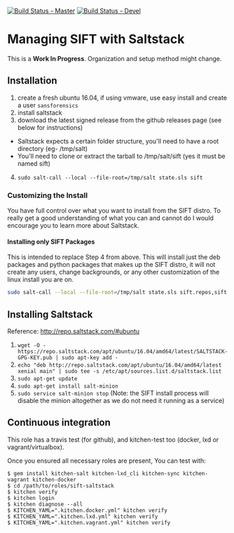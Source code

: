 [![Build Status - Master](https://travis-ci.org/juju4/sift-saltstack.svg?branch=master)](https://travis-ci.org/juju4/sift-saltstack)
[![Build Status - Devel](https://travis-ci.org/juju4/sift-saltstack.svg?branch=devel)](https://travis-ci.org/juju4/sift-saltstack/branches)
# Managing SIFT with Saltstack

This is a **Work In Progress**. Organization and setup method might change. 

## Installation

1. create a fresh ubuntu 16.04, if using vmware, use easy install and create a user `sansforensics`
2. install saltstack
3. download the latest signed release from the github releases page (see below for instructions)
  - Saltstack expects a certain folder structure, you'll need to have a root directory (eg- /tmp/salt)
  - You'll need to clone or extract the tarball to /tmp/salt/sift (yes it must be named sift)
4. `sudo salt-call --local --file-root=/tmp/salt state.sls sift`

### Customizing the Install

You have full control over what you want to install from the SIFT distro. To really get a good understanding of what you can and cannot do I would encourage you to learn more about Saltstack. 

#### Installing only SIFT Packages

This is intended to replace Step 4 from above. This will install just the deb packages and python packages that makes up the SIFT distro, it will not create any users, change backgrounds, or any other customization of the linux install you are on.

```bash
sudo salt-call --local --file-root=/tmp/salt state.sls sift.repos,sift.packages,sift.python-packages
```

## Installing Saltstack

Reference: http://repo.saltstack.com/#ubuntu

1. `wget -O - https://repo.saltstack.com/apt/ubuntu/16.04/amd64/latest/SALTSTACK-GPG-KEY.pub | sudo apt-key add -`
2. `echo "deb http://repo.saltstack.com/apt/ubuntu/16.04/amd64/latest xenial main" | sudo tee -s /etc/apt/sources.list.d/saltstack.list`
3. `sudo apt-get update`
4. `sudo apt-get install salt-minion`
5. `sudo service salt-minion stop` (Note: the SIFT install process will disable the minion altogether as we do not need it running as a service)

## Continuous integration

This role has a travis test (for github), and kitchen-test too (docker, lxd or vagrant/virtualbox).

Once you ensured all necessary roles are present, You can test with:
```
$ gem install kitchen-salt kitchen-lxd_cli kitchen-sync kitchen-vagrant kitchen-docker
$ cd /path/to/roles/sift-saltstack
$ kitchen verify
$ kitchen login
$ kitchen diagnose --all
$ KITCHEN_YAML=".kitchen.docker.yml" kitchen verify
$ KITCHEN_YAML=".kitchen.lxd.yml" kitchen verify
$ KITCHEN_YAML=".kitchen.vagrant.yml" kitchen verify
```

